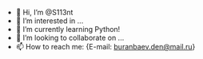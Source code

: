 - 👋 Hi, I’m @S113nt
- 👀 I’m interested in ...
- 🌱 I’m currently learning Python!
- 💞️ I’m looking to collaborate on ...
- 📫 How to reach me: {E-mail: buranbaev.den@mail.ru}

<!---
S113nt/S113nt is a ✨ special ✨ repository because its `README.md` (this file) appears on your GitHub profile.
You can click the Preview link to take a look at your changes.
--->
